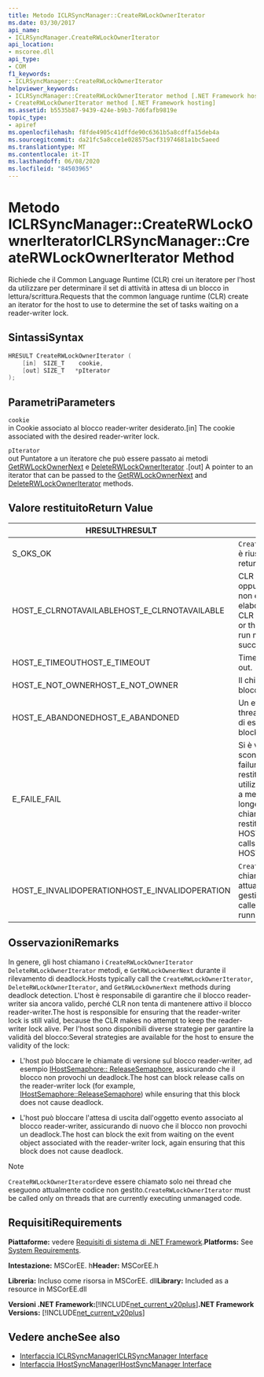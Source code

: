 ```yaml
---
title: Metodo ICLRSyncManager::CreateRWLockOwnerIterator
ms.date: 03/30/2017
api_name:
- ICLRSyncManager.CreateRWLockOwnerIterator
api_location:
- mscoree.dll
api_type:
- COM
f1_keywords:
- ICLRSyncManager::CreateRWLockOwnerIterator
helpviewer_keywords:
- ICLRSyncManager::CreateRWLockOwnerIterator method [.NET Framework hosting]
- CreateRWLockOwnerIterator method [.NET Framework hosting]
ms.assetid: b5535b87-9439-424e-b9b3-7d6fafb9819e
topic_type:
- apiref
ms.openlocfilehash: f8fde4905c41dffde90c6361b5a8cdffa15deb4a
ms.sourcegitcommit: da21fc5a8cce1e028575acf31974681a1bc5aeed
ms.translationtype: MT
ms.contentlocale: it-IT
ms.lasthandoff: 06/08/2020
ms.locfileid: "84503965"
---
```

# <a name="iclrsyncmanagercreaterwlockowneriterator-method"></a><span data-ttu-id="f765b-102">Metodo ICLRSyncManager::CreateRWLockOwnerIterator</span><span class="sxs-lookup"><span data-stu-id="f765b-102">ICLRSyncManager::CreateRWLockOwnerIterator Method</span></span>
<span data-ttu-id="f765b-103">Richiede che il Common Language Runtime (CLR) crei un iteratore per l'host da utilizzare per determinare il set di attività in attesa di un blocco in lettura/scrittura.</span><span class="sxs-lookup"><span data-stu-id="f765b-103">Requests that the common language runtime (CLR) create an iterator for the host to use to determine the set of tasks waiting on a reader-writer lock.</span></span>  
  
## <a name="syntax"></a><span data-ttu-id="f765b-104">Sintassi</span><span class="sxs-lookup"><span data-stu-id="f765b-104">Syntax</span></span>  
  
```cpp  
HRESULT CreateRWLockOwnerIterator (  
    [in]  SIZE_T    cookie,  
    [out] SIZE_T   *pIterator  
);  
```  
  
## <a name="parameters"></a><span data-ttu-id="f765b-105">Parametri</span><span class="sxs-lookup"><span data-stu-id="f765b-105">Parameters</span></span>  
 `cookie`  
 <span data-ttu-id="f765b-106">in Cookie associato al blocco reader-writer desiderato.</span><span class="sxs-lookup"><span data-stu-id="f765b-106">[in] The cookie associated with the desired reader-writer lock.</span></span>  
  
 `pIterator`  
 <span data-ttu-id="f765b-107">out Puntatore a un iteratore che può essere passato ai metodi [GetRWLockOwnerNext](iclrsyncmanager-getrwlockownernext-method.md) e [DeleteRWLockOwnerIterator](iclrsyncmanager-deleterwlockowneriterator-method.md) .</span><span class="sxs-lookup"><span data-stu-id="f765b-107">[out] A pointer to an iterator that can be passed to the [GetRWLockOwnerNext](iclrsyncmanager-getrwlockownernext-method.md) and [DeleteRWLockOwnerIterator](iclrsyncmanager-deleterwlockowneriterator-method.md) methods.</span></span>  
  
## <a name="return-value"></a><span data-ttu-id="f765b-108">Valore restituito</span><span class="sxs-lookup"><span data-stu-id="f765b-108">Return Value</span></span>  
  
|<span data-ttu-id="f765b-109">HRESULT</span><span class="sxs-lookup"><span data-stu-id="f765b-109">HRESULT</span></span>|<span data-ttu-id="f765b-110">Descrizione</span><span class="sxs-lookup"><span data-stu-id="f765b-110">Description</span></span>|  
|-------------|-----------------|  
|<span data-ttu-id="f765b-111">S_OK</span><span class="sxs-lookup"><span data-stu-id="f765b-111">S_OK</span></span>|<span data-ttu-id="f765b-112">`CreateRWLockOwnerIterator`la restituzione è riuscita.</span><span class="sxs-lookup"><span data-stu-id="f765b-112">`CreateRWLockOwnerIterator` returned successfully.</span></span>|  
|<span data-ttu-id="f765b-113">HOST_E_CLRNOTAVAILABLE</span><span class="sxs-lookup"><span data-stu-id="f765b-113">HOST_E_CLRNOTAVAILABLE</span></span>|<span data-ttu-id="f765b-114">CLR non è stato caricato in un processo oppure CLR si trova in uno stato in cui non è possibile eseguire codice gestito o elaborare la chiamata correttamente.</span><span class="sxs-lookup"><span data-stu-id="f765b-114">The CLR has not been loaded into a process, or the CLR is in a state in which it cannot run managed code or process the call successfully.</span></span>|  
|<span data-ttu-id="f765b-115">HOST_E_TIMEOUT</span><span class="sxs-lookup"><span data-stu-id="f765b-115">HOST_E_TIMEOUT</span></span>|<span data-ttu-id="f765b-116">Timeout della chiamata.</span><span class="sxs-lookup"><span data-stu-id="f765b-116">The call timed out.</span></span>|  
|<span data-ttu-id="f765b-117">HOST_E_NOT_OWNER</span><span class="sxs-lookup"><span data-stu-id="f765b-117">HOST_E_NOT_OWNER</span></span>|<span data-ttu-id="f765b-118">Il chiamante non è il proprietario del blocco.</span><span class="sxs-lookup"><span data-stu-id="f765b-118">The caller does not own the lock.</span></span>|  
|<span data-ttu-id="f765b-119">HOST_E_ABANDONED</span><span class="sxs-lookup"><span data-stu-id="f765b-119">HOST_E_ABANDONED</span></span>|<span data-ttu-id="f765b-120">Un evento è stato annullato mentre un thread bloccato o Fiber era in attesa su di esso.</span><span class="sxs-lookup"><span data-stu-id="f765b-120">An event was canceled while a blocked thread or fiber was waiting on it.</span></span>|  
|<span data-ttu-id="f765b-121">E_FAIL</span><span class="sxs-lookup"><span data-stu-id="f765b-121">E_FAIL</span></span>|<span data-ttu-id="f765b-122">Si è verificato un errore irreversibile sconosciuto.</span><span class="sxs-lookup"><span data-stu-id="f765b-122">An unknown catastrophic failure occurred.</span></span> <span data-ttu-id="f765b-123">Quando un metodo restituisce E_FAIL, CLR non è più utilizzabile all'interno del processo.</span><span class="sxs-lookup"><span data-stu-id="f765b-123">When a method returns E_FAIL, the CLR is no longer usable within the process.</span></span> <span data-ttu-id="f765b-124">Le chiamate successive ai metodi di hosting restituiscono HOST_E_CLRNOTAVAILABLE.</span><span class="sxs-lookup"><span data-stu-id="f765b-124">Subsequent calls to hosting methods return HOST_E_CLRNOTAVAILABLE.</span></span>|  
|<span data-ttu-id="f765b-125">HOST_E_INVALIDOPERATION</span><span class="sxs-lookup"><span data-stu-id="f765b-125">HOST_E_INVALIDOPERATION</span></span>|<span data-ttu-id="f765b-126">`CreateRWLockOwnerIterator`è stato chiamato su un thread che sta attualmente eseguendo codice gestito.</span><span class="sxs-lookup"><span data-stu-id="f765b-126">`CreateRWLockOwnerIterator` was called on a thread that is currently running managed code.</span></span>|  
  
## <a name="remarks"></a><span data-ttu-id="f765b-127">Osservazioni</span><span class="sxs-lookup"><span data-stu-id="f765b-127">Remarks</span></span>  
 <span data-ttu-id="f765b-128">In genere, gli host chiamano i `CreateRWLockOwnerIterator` `DeleteRWLockOwnerIterator` metodi, e `GetRWLockOwnerNext` durante il rilevamento di deadlock.</span><span class="sxs-lookup"><span data-stu-id="f765b-128">Hosts typically call the `CreateRWLockOwnerIterator`, `DeleteRWLockOwnerIterator`, and `GetRWLockOwnerNext` methods during deadlock detection.</span></span> <span data-ttu-id="f765b-129">L'host è responsabile di garantire che il blocco reader-writer sia ancora valido, perché CLR non tenta di mantenere attivo il blocco reader-writer.</span><span class="sxs-lookup"><span data-stu-id="f765b-129">The host is responsible for ensuring that the reader-writer lock is still valid, because the CLR makes no attempt to keep the reader-writer lock alive.</span></span> <span data-ttu-id="f765b-130">Per l'host sono disponibili diverse strategie per garantire la validità del blocco:</span><span class="sxs-lookup"><span data-stu-id="f765b-130">Several strategies are available for the host to ensure the validity of the lock:</span></span>  
  
- <span data-ttu-id="f765b-131">L'host può bloccare le chiamate di versione sul blocco reader-writer, ad esempio [IHostSemaphore:: ReleaseSemaphore](ihostsemaphore-releasesemaphore-method.md), assicurando che il blocco non provochi un deadlock.</span><span class="sxs-lookup"><span data-stu-id="f765b-131">The host can block release calls on the reader-writer lock (for example, [IHostSemaphore::ReleaseSemaphore](ihostsemaphore-releasesemaphore-method.md)) while ensuring that this block does not cause deadlock.</span></span>  
  
- <span data-ttu-id="f765b-132">L'host può bloccare l'attesa di uscita dall'oggetto evento associato al blocco reader-writer, assicurando di nuovo che il blocco non provochi un deadlock.</span><span class="sxs-lookup"><span data-stu-id="f765b-132">The host can block the exit from waiting on the event object associated with the reader-writer lock, again ensuring that this block does not cause deadlock.</span></span>  
  
> [!NOTE]
> <span data-ttu-id="f765b-133">`CreateRWLockOwnerIterator`deve essere chiamato solo nei thread che eseguono attualmente codice non gestito.</span><span class="sxs-lookup"><span data-stu-id="f765b-133">`CreateRWLockOwnerIterator` must be called only on threads that are currently executing unmanaged code.</span></span>  
  
## <a name="requirements"></a><span data-ttu-id="f765b-134">Requisiti</span><span class="sxs-lookup"><span data-stu-id="f765b-134">Requirements</span></span>  
 <span data-ttu-id="f765b-135">**Piattaforme:** vedere [Requisiti di sistema di .NET Framework](../../get-started/system-requirements.md).</span><span class="sxs-lookup"><span data-stu-id="f765b-135">**Platforms:** See [System Requirements](../../get-started/system-requirements.md).</span></span>  
  
 <span data-ttu-id="f765b-136">**Intestazione:** MSCorEE. h</span><span class="sxs-lookup"><span data-stu-id="f765b-136">**Header:** MSCorEE.h</span></span>  
  
 <span data-ttu-id="f765b-137">**Libreria:** Incluso come risorsa in MSCorEE. dll</span><span class="sxs-lookup"><span data-stu-id="f765b-137">**Library:** Included as a resource in MSCorEE.dll</span></span>  
  
 <span data-ttu-id="f765b-138">**Versioni .NET Framework:**[!INCLUDE[net_current_v20plus](../../../../includes/net-current-v20plus-md.md)]</span><span class="sxs-lookup"><span data-stu-id="f765b-138">**.NET Framework Versions:** [!INCLUDE[net_current_v20plus](../../../../includes/net-current-v20plus-md.md)]</span></span>  
  
## <a name="see-also"></a><span data-ttu-id="f765b-139">Vedere anche</span><span class="sxs-lookup"><span data-stu-id="f765b-139">See also</span></span>

- [<span data-ttu-id="f765b-140">Interfaccia ICLRSyncManager</span><span class="sxs-lookup"><span data-stu-id="f765b-140">ICLRSyncManager Interface</span></span>](iclrsyncmanager-interface.md)
- [<span data-ttu-id="f765b-141">Interfaccia IHostSyncManager</span><span class="sxs-lookup"><span data-stu-id="f765b-141">IHostSyncManager Interface</span></span>](ihostsyncmanager-interface.md)

